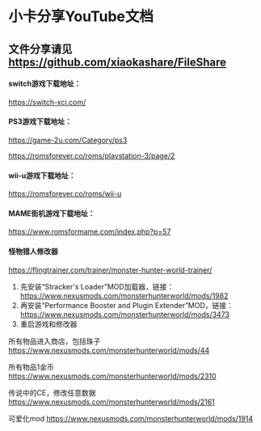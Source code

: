 # 小卡分享YouTube文档
## 文件分享请见 https://github.com/xiaokashare/FileShare


#### switch游戏下载地址：
https://switch-xci.com/


#### PS3游戏下载地址：
https://game-2u.com/Category/ps3

https://romsforever.co/roms/playstation-3/page/2

#### wii-u游戏下载地址：
https://romsforever.co/roms/wii-u

#### MAME街机游戏下载地址：
https://www.romsformame.com/index.php?p=57
#### 怪物猎人修改器
https://flingtrainer.com/trainer/monster-hunter-world-trainer/

1. 先安装“Stracker's Loader”MOD加载器，链接：https://www.nexusmods.com/monsterhunterworld/mods/1982
2. 再安装“Performance Booster and Plugin Extender”MOD，链接：https://www.nexusmods.com/monsterhunterworld/mods/3473
3. 重启游戏和修改器

所有物品进入商店，包括珠子
https://www.nexusmods.com/monsterhunterworld/mods/44

所有物品1金币
https://www.nexusmods.com/monsterhunterworld/mods/2310

传说中的CE，修改任意数据
https://www.nexusmods.com/monsterhunterworld/mods/2161

可爱化mod
https://www.nexusmods.com/monsterhunterworld/mods/1914
